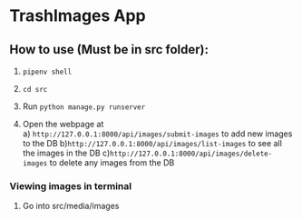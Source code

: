 # TrashImages App #

## How to use (Must be in src folder): ##

1. ```pipenv shell```

2. ```cd src```

3. Run 		```python manage.py runserver```

4. Open the webpage at 		
a) ```http://127.0.0.1:8000/api/images/submit-images``` to add new images to the DB
b)```http://127.0.0.1:8000/api/images/list-images``` to see all the images in the DB
c)```http://127.0.0.1:8000/api/images/delete-images``` to delete any images from the DB

### Viewing images in terminal ###

1. Go into src/media/images
